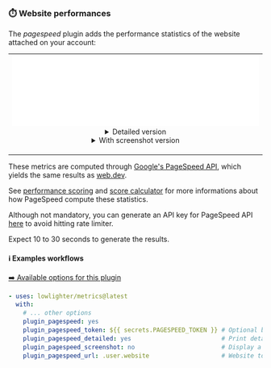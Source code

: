 
### ⏱️ Website performances

The *pagespeed* plugin adds the performance statistics of the website attached on your account:

<table>
  <td align="center">
    <img src="https://github.com/lowlighter/lowlighter/blob/master/metrics.plugin.pagespeed.svg">
    <details><summary>Detailed version</summary>
      <img src="https://github.com/lowlighter/lowlighter/blob/master/metrics.pagespeed.detailed.svg">
    </details>
    <details><summary>With screenshot version</summary>
      <img src="https://github.com/lowlighter/lowlighter/blob/master/metrics.pagespeed.screenshot.svg">
    </details>
    <img width="900" height="1" alt="">
  </td>
</table>

These metrics are computed through [Google's PageSpeed API](https://developers.google.com/speed/docs/insights/v5/get-started), which yields the same results as [web.dev](https://web.dev).

See [performance scoring](https://web.dev/performance-scoring/) and [score calculator](https://googlechrome.github.io/lighthouse/scorecalc/) for more informations about how PageSpeed compute these statistics.

Although not mandatory, you can generate an API key for PageSpeed API [here](https://developers.google.com/speed/docs/insights/v5/get-started) to avoid hitting rate limiter.

Expect 10 to 30 seconds to generate the results.

#### ℹ️ Examples workflows

[➡️ Available options for this plugin](metadata.yml)

```yaml
- uses: lowlighter/metrics@latest
  with:
    # ... other options
    plugin_pagespeed: yes
    plugin_pagespeed_token: ${{ secrets.PAGESPEED_TOKEN }} # Optional but recommended
    plugin_pagespeed_detailed: yes                         # Print detailed audit metrics
    plugin_pagespeed_screenshot: no                        # Display a screenshot of your website
    plugin_pagespeed_url: .user.website                    # Website to audit (defaults to your GitHub linked website)
```
